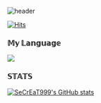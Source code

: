 ![header](https://capsule-render.vercel.app/api?type=venom&height=200&text=Welcome%20for%20My%20Github&fontSize=70&color=0:8871e5,100:b678c4&stroke=b678c4)

[![Hits](https://hits.seeyoufarm.com/api/count/incr/badge.svg?url=https%3A%2F%2Fgithub.com%2FSeCrEaT999&count_bg=%23912CFF&title_bg=%23979797&icon=&icon_color=%23000000&title=hits&edge_flat=false)](https://hits.seeyoufarm.com)

 ### 𝕄𝕪 𝕃𝕒𝕟𝕘𝕦𝕒𝕘𝕖
 <img src="https://img.shields.io/badge/#3776AB?style=for-the-badge&logo=python&logoColor=black">

 ### 𝕊𝕋𝔸𝕋𝕊
[![SeCrEaT999's GitHub stats](https://github-readme-stats.vercel.app/api?username=anuraghazra)](https://github.com/anuraghazra/github-readme-stats)
